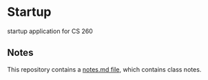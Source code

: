 # Startup
startup application for CS 260

## Notes
This repository contains a [notes.md file](./notes.md), which contains class notes.
